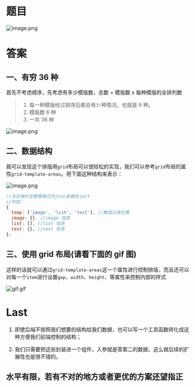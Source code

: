# 题目

![image.png](https://github.com/admin-zlj/myProject/blob/main/%E9%9D%A2%E8%AF%95%E9%A2%98/%E6%8E%92%E7%89%88/images/1.png)

# 答案

## 一、有穷 36 种

首先不考虑顺序，先考虑有多少模版数，总数 = 模版数 x 每种模版的全排列数

> 1. 每一种模版经过排序后都会有`3!`种情况，也就是 6 种。
> 2. 模版数 6 种
> 3. 一共 36 种

![image.png](https://github.com/admin-zlj/myProject/blob/main/%E9%9D%A2%E8%AF%95%E9%A2%98/%E6%8E%92%E7%89%88/images/1.png)

## 二、数据结构

我可以发现这个排版用`grid`布局可以很轻松的实现，我们可以参考`grid`布局的属性`grid-template-areas`。用下面这种结构来表示：

![image.png](https://github.com/admin-zlj/myProject/blob/main/%E9%9D%A2%E8%AF%95%E9%A2%98/%E6%8E%92%E7%89%88/images/2.png)

```js
//与后端约定数据格式为json或者Object
//列如：
{
  temp: ['image', 'list', 'text'], //数组记录位置
  image: {}, //image 信息
  list: [], //list 信息
  text: {}, //text 信息
};
```

## 三、使用 grid 布局(请看下面的 gif 图)

这样的话就可以通过`grid-template-areas`这一个属性进行控制排版，而且还可以对每一个`item`进行设置`gap`、`width`、`height`、等属性来控制内部的样式

![gif.gif](https://github.com/admin-zlj/myProject/blob/main/%E9%9D%A2%E8%AF%95%E9%A2%98/%E6%8E%92%E7%89%88/images/gif.gif)

# Last

1. 即使后端不按照我们想要的结构给我们数据，也可以写一个工具函数转化成这种方便我们前端控制的结构；

2. 我们只需要把这些封装进一个组件，入参就是答案二的数据，这么做后续的扩展性也是很不错的。

## 水平有限，若有不对的地方或者更优的方案还望指正
